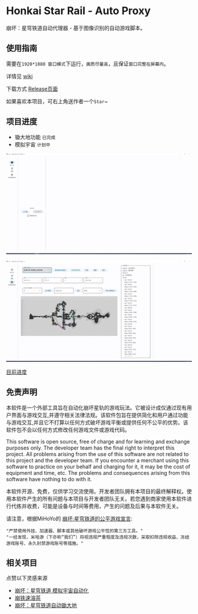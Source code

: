 # Honkai Star Rail - Auto Proxy
崩坏：星穹铁道自动代理器 - 基于图像识别的自动游戏脚本。

## 使用指南
需要在```1920*1080 窗口模式```下运行，```画质尽量高```，且保证```窗口完整在屏幕内```。

详情见 [wiki](https://github.com/DoctorReid/StarRailAutoProxy/wiki)

下载方式 [Release页面](https://github.com/DoctorReid/StarRailAutoProxy/releases)

如果喜欢本项目，可右上角送作者一个```Star```~

## 项目进度

- 锄大地功能 ```已完成```
- 模拟宇宙 ```计划中```

![锄大地](https://github.com/DoctorReid/StarRailAutoProxy/blob/main/.github/wiki/%E9%94%84%E5%A4%A7%E5%9C%B0.png)

![锄地线路录制](https://github.com/DoctorReid/StarRailAutoProxy/blob/main/.github/wiki/%E8%B7%AF%E7%BA%BF%E5%BD%95%E5%88%B6.png)

[目前进度](https://github.com/DoctorReid/StarRailProxy/milestone/3)

## 免责声明
本软件是一个外部工具旨在自动化崩坏星轨的游戏玩法。它被设计成仅通过现有用户界面与游戏交互,并遵守相关法律法规。该软件包旨在提供简化和用户通过功能与游戏交互,并且它不打算以任何方式破坏游戏平衡或提供任何不公平的优势。该软件包不会以任何方式修改任何游戏文件或游戏代码。

This software is open source, free of charge and for learning and exchange purposes only. The developer team has the final right to interpret this project. All problems arising from the use of this software are not related to this project and the developer team. If you encounter a merchant using this software to practice on your behalf and charging for it, it may be the cost of equipment and time, etc. The problems and consequences arising from this software have nothing to do with it.

本软件开源、免费，仅供学习交流使用。开发者团队拥有本项目的最终解释权。使用本软件产生的所有问题与本项目与开发者团队无关。若您遇到商家使用本软件进行代练并收费，可能是设备与时间等费用，产生的问题及后果与本软件无关。


请注意，根据MiHoYo的 [崩坏:星穹铁道的公平游戏宣言]([https://hsr.hoyoverse.com/en-us/news/111244](https://sr.mihoyo.com/news/111246?nav=news&type=notice)):

    "严禁使用外挂、加速器、脚本或其他破坏游戏公平性的第三方工具。"
    "一经发现，米哈游（下亦称“我们”）将视违规严重程度及违规次数，采取扣除违规收益、冻结游戏账号、永久封禁游戏账号等措施。"

## 相关项目
点赞以下灵感来源
- [崩坏：星穹铁道 模拟宇宙自动化](https://github.com/CHNZYX/Auto_Simulated_Universe)
- [崩铁速溶茶](https://github.com/LmeSzinc/StarRailCopilot)
- [崩坏：星穹铁道自动锄大地](https://github.com/Starry-Wind/StarRailAssistant)
